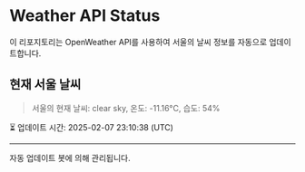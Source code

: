 
# Weather API Status

이 리포지토리는 OpenWeather API를 사용하여 서울의 날씨 정보를 자동으로 업데이트합니다.

## 현재 서울 날씨
> 서울의 현재 날씨: clear sky, 온도: -11.16°C, 습도: 54%

⏳ 업데이트 시간: 2025-02-07 23:10:38 (UTC)

---
자동 업데이트 봇에 의해 관리됩니다.
